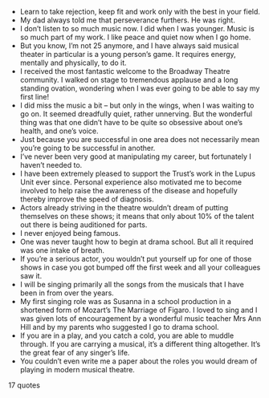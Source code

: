  - Learn to take rejection, keep fit and work only with the best in your field.
 - My dad always told me that perseverance furthers. He was right.
 - I don’t listen to so much music now. I did when I was younger. Music is so much part of my work. I like peace and quiet now when I go home.
 - But you know, I’m not 25 anymore, and I have always said musical theater in particular is a young person’s game. It requires energy, mentally and physically, to do it.
 - I received the most fantastic welcome to the Broadway Theatre community. I walked on stage to tremendous applause and a long standing ovation, wondering when I was ever going to be able to say my first line!
 - I did miss the music a bit – but only in the wings, when I was waiting to go on. It seemed dreadfully quiet, rather unnerving. But the wonderful thing was that one didn’t have to be quite so obsessive about one’s health, and one’s voice.
 - Just because you are successful in one area does not necessarily mean you’re going to be successful in another.
 - I’ve never been very good at manipulating my career, but fortunately I haven’t needed to.
 - I have been extremely pleased to support the Trust’s work in the Lupus Unit ever since. Personal experience also motivated me to become involved to help raise the awareness of the disease and hopefully thereby improve the speed of diagnosis.
 - Actors already striving in the theatre wouldn’t dream of putting themselves on these shows; it means that only about 10% of the talent out there is being auditioned for parts.
 - I never enjoyed being famous.
 - One was never taught how to begin at drama school. But all it required was one intake of breath.
 - If you’re a serious actor, you wouldn’t put yourself up for one of those shows in case you got bumped off the first week and all your colleagues saw it.
 - I will be singing primarily all the songs from the musicals that I have been in from over the years.
 - My first singing role was as Susanna in a school production in a shortened form of Mozart’s The Marriage of Figaro. I loved to sing and I was given lots of encouragement by a wonderful music teacher Mrs Ann Hill and by my parents who suggested I go to drama school.
 - If you are in a play, and you catch a cold, you are able to muddle through. If you are carrying a musical, it’s a different thing altogether. It’s the great fear of any singer’s life.
 - You couldn’t even write me a paper about the roles you would dream of playing in modern musical theatre.

17 quotes